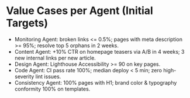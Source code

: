 # Value Cases per Agent (Initial Targets)

- Monitoring Agent: broken links <= 0.5%; pages with meta description >= 95%; resolve top 5 orphans in 2 weeks.
- Content Agent: +10% CTR on homepage teasers via A/B in 4 weeks; 3 new internal links per new article.
- Design Agent: Lighthouse Accessibility >= 90 on key pages.
- Code Agent: CI pass rate 100%; median deploy < 5 min; zero high-severity lint issues.
- Consistency Agent: 100% pages with H1; brand color & typography conformity 100% on templates.
